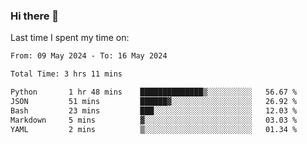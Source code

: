 ### Hi there 👋

<!--
**Grav1tum/Grav1tum** is a ✨ _special_ ✨ repository because its `README.md` (this file) appears on your GitHub profile.

Here are some ideas to get you started:

- 🔭 I’m currently working on ...
- 🌱 I’m currently learning ...
- 👯 I’m looking to collaborate on ...
- 🤔 I’m looking for help with ...
- 💬 Ask me about ...
- 📫 How to reach me: ...
- 😄 Pronouns: ...
- ⚡ Fun fact: ...
-->
Last time I spent my time on:
<!--START_SECTION:waka-->

```txt
From: 09 May 2024 - To: 16 May 2024

Total Time: 3 hrs 11 mins

Python       1 hr 48 mins    ██████████████▒░░░░░░░░░░   56.67 %
JSON         51 mins         ██████▓░░░░░░░░░░░░░░░░░░   26.92 %
Bash         23 mins         ███░░░░░░░░░░░░░░░░░░░░░░   12.03 %
Markdown     5 mins          ▓░░░░░░░░░░░░░░░░░░░░░░░░   03.03 %
YAML         2 mins          ▒░░░░░░░░░░░░░░░░░░░░░░░░   01.34 %
```

<!--END_SECTION:waka-->
